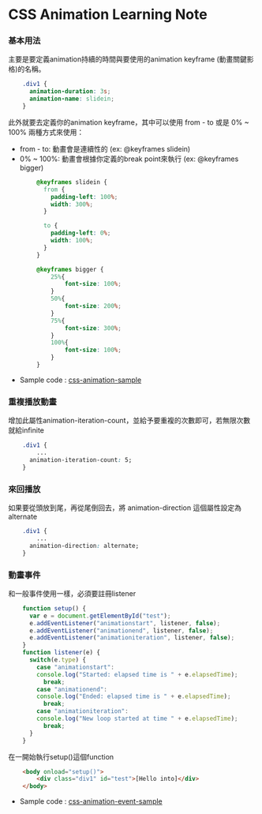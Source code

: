 # CSS Animation Learning Note

### 基本用法
主要是要定義animation持續的時間與要使用的animation keyframe (動畫關鍵影格)的名稱。
```css
    .div1 {
      animation-duration: 3s;
      animation-name: slidein;
    }
```

此外就要去定義你的animation keyframe，其中可以使用 from - to 或是 0% ~ 100% 兩種方式來使用：
* from - to: 動畫會是連續性的 (ex: @keyframes slidein)
* 0% ~ 100%: 動畫會根據你定義的break point來執行 (ex: @keyframes bigger)
```css
        @keyframes slidein {
          from {
            padding-left: 100%;
            width: 300%;
          }

          to {
            padding-left: 0%;
            width: 100%;
          }
        }

        @keyframes bigger {
            25%{
                font-size: 100%;
            }
            50%{
                font-size: 200%;
            } 
            75%{
                font-size: 300%;
            }
            100%{
                font-size: 100%;
            }
        }
```

* Sample code : [css-animation-sample]


### 重複播放動畫
增加此屬性animation-iteration-count，並給予要重複的次數即可，若無限次數就給infinite
```css
    .div1 {
        ...
      animation-iteration-count: 5;
    }
```

### 來回播放
如果要從頭放到尾，再從尾倒回去，將 animation-direction 這個屬性設定為 alternate
```css
    .div1 {
        ...
      animation-direction: alternate;
    }
```

### 動畫事件
和一般事件使用一樣，必須要註冊listener
```javascript
    function setup() {
      var e = document.getElementById("test");
      e.addEventListener("animationstart", listener, false);
      e.addEventListener("animationend", listener, false);
      e.addEventListener("animationiteration", listener, false);
    }
    function listener(e) {
      switch(e.type) {
        case "animationstart":
        console.log("Started: elapsed time is " + e.elapsedTime);
          break;
        case "animationend":
        console.log("Ended: elapsed time is " + e.elapsedTime);
          break;
        case "animationiteration":
        console.log("New loop started at time " + e.elapsedTime);
          break;
      }
    }
```

在一開始執行setup()這個function
```html
    <body onload="setup()">
        <div class="div1" id="test">[Hello into]</div>
    </body>
```

* Sample code : [css-animation-event-sample]



[css-animation-sample]: <https://github.com/sean1093/js-css-component/blob/master/css/animation-into-bigger.html>
[css-animation-event-sample]: <https://github.com/sean1093/js-css-component/blob/master/css/animation-event.html>



